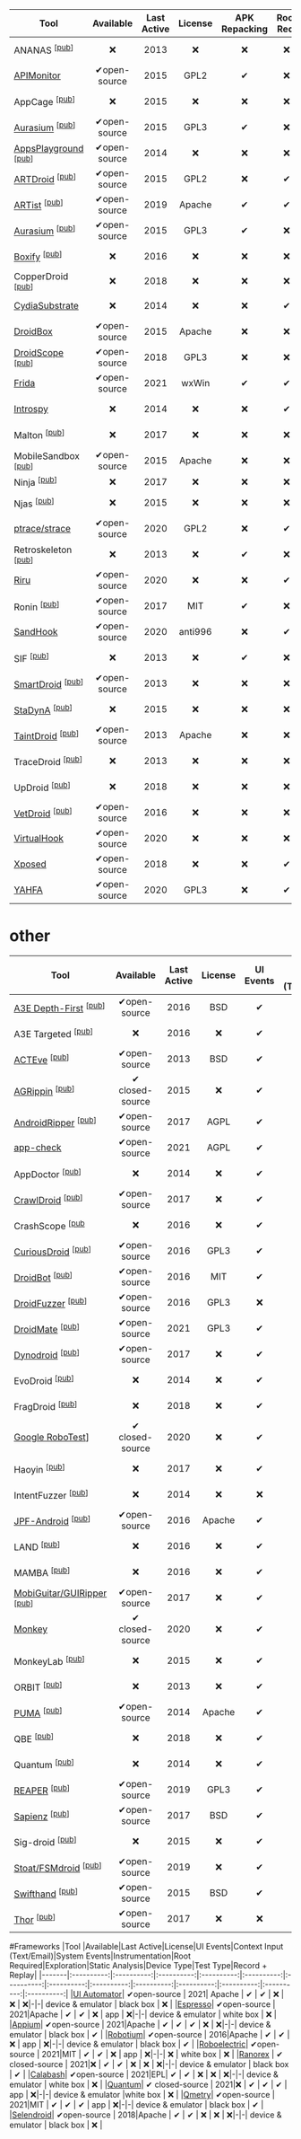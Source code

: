 |Tool |Available|Last Active|License|APK Repacking|Root Req.|Sandbox|Device Type|Dyn. Hooking|Hooking Scope|Instrumentation|
|-------|:----------:|:----------:|:----------:|:----------:|:----------:|:----------:|:----------:|:----------:|:----------:|:----------:|
|ANANAS <sup>[[pub](https://ieeexplore.ieee.org/document/6657309)]</sup>|❌|2013|❌|❌|❌|❌|emulator|❌|sys & usr|passive|
|[APIMonitor](https://github.com/pjlantz/droidbox)|✔open-source|2015|GPL2|✔|❌|❌|emulator|❌|sys & usr|passive|
|AppCage <sup>[[pub](https://dl.acm.org/doi/10.1145/2714576.2714598)]</sup>|❌|2015|❌|❌|❌|✔|device & emulator|❌|sys & usr|active|
|[Aurasium](https://github.com/xurubin/aurasium) <sup>[[pub](https://www.usenix.org/conference/usenixsecurity12/technical-sessions/presentation/xu_rubin)]</sup>|✔open-source|2015|GPL3|✔|❌|❌|device & emulator|❌|sys & usr|active|
|[AppsPlayground](https://bit.ly/appsplayground) <sup>[[pub](https://dl.acm.org/doi/10.1145/2435349.2435379)]</sup>|✔open-source|2014|❌|❌|❌|❌|emulator|❌|sys & usr|passive|
|[ARTDroid](https://github.com/steelcode/art-hook-vtable-gsoc15) <sup>[[pub](http://ceur-ws.org/Vol-1575/paper_10.pdf)]</sup>|✔open-source|2015|GPL2|❌|✔|❌|device & emulator|❌|sys & usr|active|
|[ARTist](https://github.com/Project-ARTist) <sup>[[pub](https://ieeexplore.ieee.org/document/7961998)]</sup>|✔open-source|2019|Apache|✔|✔|❌|device & emulator|❌|sys & usr|active|
|[Aurasium](https://github.com/xurubin/aurasium) <sup>[[pub](https://www.usenix.org/conference/usenixsecurity12/technical-sessions/presentation/xu_rubin)]</sup>|✔open-source|2015|GPL3|✔|❌|❌|device & emulator|❌|sys|active|
|[Boxify](https://web.archive.org/web/20201018033341/https://github.com/monojo/Box) <sup>[[pub](https://dl.acm.org/doi/10.5555/2831143.2831187)]</sup>|❌|2016|❌|❌|❌|✔|device & emulator|✔|sys & usr|active|
|CopperDroid <sup>[[pub](https://www.researchgate.net/publication/300925104_CopperDroid_Automatic_Reconstruction_of_Android_Malware_Behaviors)]</sup>|❌|2018|❌|❌|❌|❌|emulator|❌|sys|passive|
|[CydiaSubstrate](http://www.cydiasubstrate.com/)|❌|2014|❌|❌|✔|❌|device & emulator|✔|usr|active|
|[DroidBox](https://github.com/pjlantz/droidbox)|✔open-source|2015|Apache|❌|❌|❌|modified OS|❌|sys|passive|
|[DroidScope](https://github.com/decaf-project/Droidscope) <sup>[[pub](https://dl.acm.org/doi/10.5555/2362793.2362822)]</sup>|✔open-source|2018|GPL3|❌|❌|❌|emulator|❌|sys|passive|
|[Frida](https://github.com/frida/frida)|✔open-source|2021|wxWin|✔|✔|❌|device & emulator|✔|sys & usr|active|
|[Introspy](https://isecpartners.github.io/Introspy-Android/)|❌|2014|❌|❌|✔|❌|device & emulator|✔|usr|active|
|Malton <sup>[[pub](https://dl.acm.org/doi/10.5555/3241189.3241213)]</sup>|❌|2017|❌|❌|❌|✔|device & emulator|❌|sys|passive|
|MobileSandbox <sup>[[pub](https://dl.acm.org/doi/10.1145/2480362.2480701)]</sup>|✔open-source|2015|Apache|❌|❌|❌|modified OS|❌|sys|passive|
|Ninja <sup>[[pub](https://dl.acm.org/doi/10.5555/3241189.3241193)]</sup>|❌|2017|❌|❌|❌|❌|device|✔|sys|passive|
|Njas <sup>[[pub](https://dl.acm.org/doi/10.1145/2808117.2808122)]</sup>|❌|2015|❌|❌|❌|✔|device & emulator|❌|sys|active|
|[ptrace/strace](https://github.com/strace/strace)|✔open-source|2020|GPL2|❌|✔|❌|device & emulator|✔|sys|active|
|Retroskeleton <sup>[[pub](https://dl.acm.org/doi/10.1145/2462456.2464462)]</sup>|❌|2013|❌|✔|❌|❌|device & emulator|❌|sys & usr|active|
|[Riru](https://github.com/RikkaApps/Riru)|✔open-source|2020|❌|❌|✔|❌|device & emulator|✔|usr|active|
|Ronin <sup>[[pub](https://www.researchgate.net/publication/328611051_Android_Hooking_Revisited)]</sup>|✔open-source|2017|MIT|✔|❌|❌|device & emulator|✔|sys & usr|active|
|[SandHook](https://github.com/Casperinous/Ronin)|✔open-source|2020|anti996|❌|✔|❌|device & emulator|✔|usr|active|
|SIF <sup>[[pub](https://dl.acm.org/doi/10.1145/2462456.2465430)]</sup>|❌|2013|❌|✔|❌|❌|device & emulator|❌|sys|active|
|[SmartDroid](https://github.com/boyliang/SmartDroid) <sup>[[pub](https://dl.acm.org/doi/10.1145/2381934.2381950)]</sup>|✔open-source|2013|❌|❌|❌|❌|emulator|❌|sys & usr|active|
|[StaDynA](https://github.com/zyrikby/StaDynA) <sup>[[pub](https://dl.acm.org/doi/10.1145/2699026.2699105)]</sup>|❌|2015|❌|❌|❌|❌|modified OS|❌|sys|passive|
|[TaintDroid](https://github.com/TaintDroid) <sup>[[pub](https://dl.acm.org/doi/10.5555/1924943.1924971)]</sup>|✔open-source|2013|Apache|❌|❌|❌|modified OS|❌|sys|passive|
|TraceDroid <sup>[[pub](https://www.researchgate.net/publication/270576401_Dynamic_Analysis_of_Android_Malware)]</sup>|❌|2013|❌|❌|❌|❌|modified OS|❌|sys|passive|
|UpDroid <sup>[[pub](https://dl.acm.org/doi/10.1145/3212480.3212504)]</sup>|❌|2018|❌|❌|❌|❌|device & emulator|❌|events|passive|
|[VetDroid](https://github.com/Xbalien/vetdroid) <sup>[[pub](https://www.researchgate.net/publication/326054920_Towards_Dynamically_Monitoring_Android_Applications_on_Non-rooted_Devices_in_the_Wild)]</sup>|✔open-source|2016|❌|❌|❌|✔|modified OS|❌|sys|passive|
|[VirtualHook](https://github.com/PAGalaxyLab/VirtualHook)|✔open-source|2020|❌|❌|❌|✔|device & emulator|❌|sys|active|
|[Xposed](https://github.com/rovo89/Xposed)|✔open-source|2018|❌|❌|✔|❌|device & emulator|✔|sys|active|
|[YAHFA](https://github.com/PAGalaxyLab/YAHFA)|✔open-source|2020|GPL3|❌|✔|✔|device & emulator|✔|sys & usr|active|


# other

|Tool |Available|Last Active|License|UI Events|Context Input (Text/Email)|System Events|Instrumentation|Root Required|Exploration|Static Analysis|Device Type|Test Type|Record  + Replay|
|-------|:----------:|:----------:|:----------:|:----------:|:----------:|:----------:|:----------:|:----------:|:----------:|:----------:|:----------:|:----------:|:----------:|
|[A3E Depth-First](https://github.com/tanzirul/a3e) <sup>[[pub](https://dl.acm.org/doi/10.1145/2509136.2509549)]</sup>| ✔open-source | 2016 | BSD | ✔ | ❌ | ❌ | app | ❌| model | ❌ | device & emulator | black box | ❌ |
|A3E Targeted <sup>[[pub](https://dl.acm.org/doi/10.1145/2509136.2509549)]</sup>| ❌ | 2016 | ❌ | ✔ | ❌ | ❌ | app | ❌|systematic | ✔ | device & emulator | gray box | ❌ |
|[ACTEve](https://github.com/saswatanand/acteve) <sup>[[pub](https://dl.acm.org/doi/10.1145/2393596.2393666)]</sup>| ✔open-source | 2013 | BSD | ✔ | ❌ | ✔| app & OS|❌ | systematic | ✔ | device & emulator | white box | ❌ |
|[AGRippin](https://github.com/reverse-unina/agrippin) <sup>[[pub](https://dl.acm.org/doi/10.1145/2804345.2804348)]</sup>| ✔ closed-source | 2015 | ❌ |✔ | ✔ | ❌ | app |❌| model | ❌ | device & emulator | black box | ✔ |
|[AndroidRipper](https://github.com/reverse-unina/AndroidRipper) <sup>[[pub](https://dl.acm.org/doi/10.1145/2351676.2351717)]</sup>| ✔open-source | 2017 | AGPL  | ✔ | ✔ | ❌ | app |❌| model | ❌ | device & emulator | black box | ❌ | 
|[app-check](https://git.app-check.org/app-check/appium-bot)| ✔open-source | 2021 | AGPL  | ✔ | ✔ | ❌ | ❌ |❌| random & systematic | ❌ | device & emulator | black box | ✔ |
|AppDoctor <sup>[[pub](https://dl.acm.org/doi/10.1145/2592798.2592813)]</sup>| ❌| 2014 | ❌  | ✔ | ✔ | ✔ | app |❌| various | ✔ | device & emulator | gray box | ❌ |
|[CrawlDroid](https://github.com/sy1121/CrawlDroid) <sup>[[pub](https://dl.acm.org/doi/10.1145/3275219.3275238)]</sup>|  ✔open-source | 2017 | ❌  | ✔ | ❌ | ❌ | app |❌| model | ❌ | device & emulator | black box | ❌ |
|CrashScope <sup>[[pub](https://ieeexplore.ieee.org/document/7515457)| ❌| 2016 | ❌  | ✔ | ✔ | ✔ | ❌ |❌| systematic | ❌ | device & emulator | black box | ✔ |
|[CuriousDroid](https://github.com/pdcarter/curiousdroid) <sup>[[pub](https://link.springer.com/chapter/10.1007/978-3-662-54970-4_13)]</sup>|  ✔open-source | 2016 | GPL3  | ✔ | ✔ | ❌ | app |✔| model | ✔ | device & emulator | gray box | ❌ |
|[DroidBot](https://github.com/honeynet/droidbot)  <sup>[[pub](https://ieeexplore.ieee.org/document/7965248)]</sup>| ✔open-source | 2016 | MIT  | ✔ | progr. | ✔ | ❌|❌ | model | ❌ | device & emulator | black box | ✔ |
|[DroidFuzzer](https://github.com/manfiS/droidfuzzer) <sup>[[pub](https://dl.acm.org/doi/10.1145/2536853.2536881)]</sup>| ✔open-source  | 2016 | GPL3 | ❌ | intents | ❌ | ❌ |❌| random| ✔ | device & emulator | gray box | ✔ |
|[DroidMate](https://github.com/uds-se/droidmate) <sup>[[pub](https://dl.acm.org/doi/10.1145/3092703.3098234)]</sup>| ✔open-source | 2021 | GPL3  | ✔ | ❌ | ❌ | ❌ |❌| model | ✔ | device & emulator | gray box | ❌ | 
|[Dynodroid](https://github.com/dynodroid/dynodroid) <sup>[[pub](https://dl.acm.org/doi/10.1145/2491411.2491450)]</sup>| ✔open-source | 2017 | ❌ | ✔| login | ✔ | OS |❌| random | ❌ | emulator | black box | ✔ |
|EvoDroid <sup>[[pub](https://dl.acm.org/doi/10.1145/2635868.2635896)]</sup>| ❌| 2014 | ❌ | ✔| ❌ | ❌ | ❌ |❌ | systematic | ❌ | device & emulator | white box | ❌ | 
|FragDroid <sup>[[pub](https://ieeexplore.ieee.org/document/8416501)]</sup>|  ❌| 2018 | ❌ | ✔| ❌ | ❌ | app |❌| model | ✔ | device & emulator | gray box | ❌ | 
|[Google RoboTest](https://firebase.google.com/docs/test-lab/android/robo-ux-test)]</sup>| ✔ closed-source | 2020 | ❌ | ✔| ✔ | ❌ | ❌ |❌| systematic | ❌ | device & emulator | black box | ✔ | 
|Haoyin <sup>[[pub](https://ieeexplore.ieee.org/document/8299722)]</sup>|❌| 2017 | ❌ | ✔| ✔ | ✔ | ❌ |❌| random | ✔ | device & emulator | black box? | ❌ |
|IntentFuzzer <sup>[[pub](https://dl.acm.org/doi/10.1145/2632168.2632169)]</sup>| ❌ | 2014 | ❌ | ❌ | intents | ❌ | ❌ |❌| random| ✔ | device & emulator | white box | ✔ |
|[JPF-Android](https://github.com/micklinISgood/JPF-Android) <sup>[[pub](https://dl.acm.org/doi/10.1145/2382756.2382797)]</sup>|  ✔open-source | 2016 | Apache | ✔| ❌ | ❌ | ❌ |❌| systematic | ✔ | device & emulator | white box | ✔ |
|LAND <sup>[[pub](https://ieeexplore.ieee.org/abstract/document/8009907)]</sup>| ❌| 2016 | ❌ | ✔| ✔ | ✔ | app |❌| model | ❌ | device & emulator | black box | ❌ |
|MAMBA <sup>[[pub](https://dl.acm.org/doi/10.1145/2896921.2896930)]</sup>| ❌| 2016 | ❌ | ✔| ✔ | ✔ | app|❌ | systematic | ✔ | device & emulator | gray box | ✔ |
|[MobiGuitar/GUIRipper](https://github.com/AndrewZcc/mobiGUITAR) <sup>[[pub](https://ieeexplore.ieee.org/document/6786194)]</sup>| ✔open-source | 2017 | ❌ | ✔| ✔ | ❌ | app |❌| model | ❌ | device & emulator | black box | ❌ |
|[Monkey](https://developer.android.com/studio/test/monkey)| ✔ closed-source | 2020 | ❌ | ✔| ❌ | ✔ | ❌|❌ | random | ❌ | device & emulator | black box | ✔ | 
|MonkeyLab <sup>[[pub](https://arxiv.org/abs/1801.06271)]</sup>| ❌| 2015 | ❌ | ✔| ✔ | ❌ | ❌ |✔| model | ❌ | device & emulator | black box | ✔ |
|ORBIT <sup>[[pub](https://link.springer.com/chapter/10.1007/978-3-642-37057-1_19)]</sup>| ❌| 2013 | ❌ | ✔| ❌ | ❌ | ❌ |❌| model | ✔ | device & emulator | white box | ❌ |
|[PUMA](https://github.com/USC-NSL/PUMA) <sup>[[pub](https://dl.acm.org/doi/10.1145/2594368.2594390)]</sup>|✔open-source | 2014 | Apache | ✔| progr. | ❌ | app |❌| model | ❌ | device & emulator | black box | ❌ |
|QBE <sup>[[pub](https://ieeexplore.ieee.org/document/8367040)]</sup>| ❌| 2018 | ❌ | ✔| ✔ | ✔ | ❌|❌ | model | ❌ | device & emulator | black box | ✔ |
|Quantum <sup>[[pub](https://ieeexplore.ieee.org/document/6823880)]</sup>| ❌| 2014 | ❌ | ✔ | ❌ | ✔| app|✔ | model | ❌ | device & emulator | black box | ✔|
|[REAPER](https://github.com/Michalis-Diamantaris/Reaper) <sup>[[pub](https://dl.acm.org/doi/10.1145/3292006.3300027)]</sup>| ✔open-source | 2019 | GPL3 | ✔ | login | ❌| ❌|✔ | systematic | ❌ | device & emulator | black box | ❌|
|[Sapienz](https://github.com/Rhapsod/sapienz) <sup>[[pub](https://dl.acm.org/doi/10.1145/2931037.2931054)]</sup>|  ✔open-source | 2017 | BSD | ✔ | ✔ | ✔| app| ❌| model | ✔ | device & emulator | gray box | ✔|
|Sig-droid <sup>[[pub](https://ieeexplore.ieee.org/document/7381839)]</sup>|❌| 2015 | ❌ | ✔ | ✔ | ❌| ❌| ❌| symb. exec. | ✔ | device & emulator | white box | ✔|
|[Stoat/FSMdroid](https://github.com/tingsu/Stoat) <sup>[[pub](https://dl.acm.org/doi/10.1145/3106237.3106298)]</sup>|✔open-source | 2019 | ❌ | ✔ | ✔ | ✔| ❌| ❌| model | ✔ | device & emulator | white box | ✔|
|[Swifthand](https://github.com/wtchoi/SwiftHand) <sup>[[pub](https://dl.acm.org/doi/10.1145/2509136.2509552)]</sup>|✔open-source | 2015 | BSD | ✔| ✔ | ❌ | app|❌ | model | ✔ | device & emulator | black box | ❌ |
|[Thor](https://github.com/cs-au-dk/thor) <sup>[[pub](https://dl.acm.org/doi/10.1145/2771783.2771786)]</sup>| ✔open-source | 2017 | ❌ | ❌| ❌ | ✔ | app| ❌| manual| ✔ | emulator | white box | ❌ |

#Frameworks
|Tool |Available|Last Active|License|UI Events|Context Input (Text/Email)|System Events|Instrumentation|Root Required|Exploration|Static Analysis|Device Type|Test Type|Record  + Replay|
|-------|:----------:|:----------:|:----------:|:----------:|:----------:|:----------:|:----------:|:----------:|:----------:|:----------:|:----------:|:----------:|:----------:|
|[UI Automator](https://developer.android.com/training/testing/ui-automator.html)| ✔open-source | 2021| Apache | ✔ | ✔ | ❌ | ❌ | ❌|-|-| device & emulator | black box | ❌ |
|[Espresso](https://developer.android.com/training/testing/espresso)| ✔open-source | 2021|Apache | ✔ | ✔ | ❌ | app | ❌|-|-| device & emulator | white box | ❌ |
|[Appium](https://appium.io/)| ✔open-source | 2021|Apache | ✔ | ✔ | ✔ | ❌ | ❌|-|-| device & emulator | black box | ✔ |
|[Robotium](https://github.com/robotiumtech/robotium)| ✔open-source | 2016|Apache | ✔ | ✔ | ❌ | app | ❌|-|-| device & emulator | black box | ✔ | 
|[Roboelectric](https://github.com/robolectric/robolectric)| ✔open-source | 2021|MIT | ✔ | ✔ | ❌ | app | ❌|-|-| ❌ | white box | ❌ | 
|[Ranorex](https://www.ranorex.com/de/) | ✔ closed-source | 2021|❌ | ✔ | ✔ | ❌ | ❌ | ❌|-|-| device & emulator | black box | ✔ | 
|[Calabash](https://github.com/calabash/calabash-android)| ✔open-source | 2021|EPL| ✔ | ✔ | ❌ | ❌ | ❌|-|-| device & emulator | white box | ❌ |
|[Quantum](https://www.perfecto.io/integrations/quantum)| ✔ closed-source | 2021|❌ | ✔ | ✔ | ✔ | app | ❌|-|-| device & emulator  |white box | ❌ |
|[Qmetry](https://github.com/qmetry/qaf)| ✔open-source | 2021|MIT | ✔ | ✔ | ✔ | app | ❌|-|-| device & emulator | black box | ✔ | 
|[Selendroid](https://github.com/selendroid/selendroid)| ✔open-source | 2018|Apache | ✔ | ✔ | ❌ | ❌ | ❌|-|-| device & emulator | black box | ❌ | 
    	
